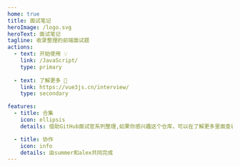 ```yaml
---
home: true
title: 面试笔记
heroImage: /logo.svg
heroText: 面试笔记
tagline: 收录整理的前端面试题
actions:
  - text: 开始使用 💡
    link: /JavaScript/
    type: primary
  
  - text: 了解更多 📖
    link: https://vue3js.cn/interview/
    type: secondary

features:
  - title: 合集
    icon: ellipsis
    details: 借助GitHub面试官系列整理,如果你感兴趣这个仓库，可以在了解更多里面查看

  - title: 协作
    icon: info
    details: 由summer和alex共同完成  
---
```

